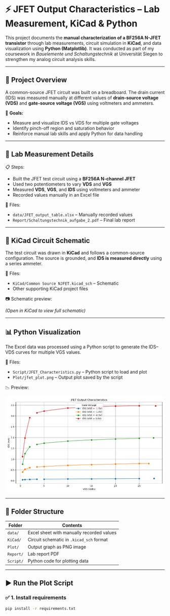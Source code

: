 # ⚡ JFET Output Characteristics – Lab Measurement, KiCad & Python

This project documents the **manual characterization of a BF256A N-JFET transistor** through lab measurements, circuit simulation in **KiCad**, and data visualization using **Python (Matplotlib)**. It was conducted as part of my coursework in *Bauelemente und Schaltungstechnik* at Universität Siegen to strengthen my analog circuit analysis skills.

---

## 🔧 Project Overview

A common-source JFET circuit was built on a breadboard. The drain current (IDS) was measured manually at different values of **drain-source voltage (VDS)** and **gate-source voltage (VGS)** using voltmeters and ammeters.

🧠 **Goals:**
- Measure and visualize IDS vs VDS for multiple gate voltages
- Identify pinch-off region and saturation behavior
- Reinforce manual lab skills and apply Python for data handling

---

## 🔬 Lab Measurement Details

📋 Steps:
- Built the JFET test circuit using a **BF256A N-channel JFET**
- Used two potentiometers to vary **VDS** and **VGS**
- Measured **VDS**, **VGS**, and **IDS** using voltmeters and ammeter
- Recorded values manually in an Excel file

📁 Files:
- `data/JFET_output_table.xlsx` – Manually recorded values  
- `Report/Schaltungstechnik_aufgabe_2.pdf` – Final lab report  

---

## 🧰 KiCad Circuit Schematic

The test circuit was drawn in **KiCad** and follows a common-source configuration. The source is grounded, and **IDS is measured directly** using a series ammeter.

📁 Files:
- `KiCad/Common Source NJFET.kicad_sch` – Schematic  
- Other supporting KiCad project files  

📷 Schematic preview:

*(Open in KiCad to view full schematic)*

---

## 📊 Python Visualization

The Excel data was processed using a Python script to generate the IDS–VDS curves for multiple VGS values.

📁 Files:
- `Script/JFET_Characteristics.py` – Python script to load and plot  
- `Plot/jfet_plot.png` – Output plot saved by the script

📉 Preview:

![JFET Plot](Plot/jfet_plot.png)

---

## 📁 Folder Structure

| Folder     | Contents                                  |
|------------|-------------------------------------------|
| `data/`    | Excel sheet with manually recorded values |
| `KiCad/`   | Circuit schematic in `.kicad_sch` format  |
| `Plot/`    | Output graph as PNG image                 |
| `Report/`  | Lab report PDF                            |
| `Script/`  | Python code for plotting data             |

---
## ▶️ Run the Plot Script

### ✅ 1. Install requirements

```bash
pip install -r requirements.txt


